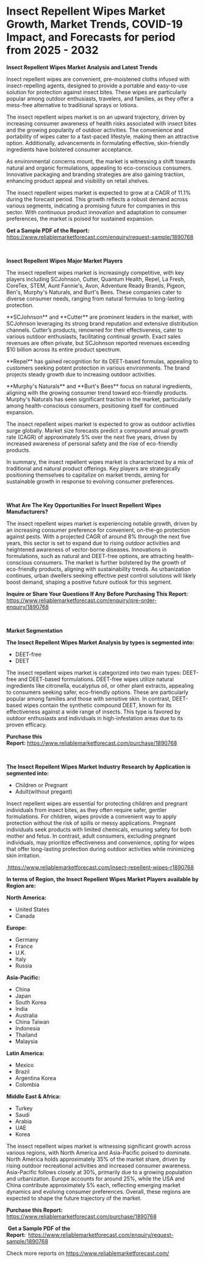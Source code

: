 <p><h1>Insect Repellent Wipes Market Growth, Market Trends, COVID-19 Impact, and Forecasts for period from 2025 - 2032</h1></p><p><strong>Insect Repellent Wipes Market Analysis and Latest Trends</strong></p>
<p><p>Insect repellent wipes are convenient, pre-moistened cloths infused with insect-repelling agents, designed to provide a portable and easy-to-use solution for protection against insect bites. These wipes are particularly popular among outdoor enthusiasts, travelers, and families, as they offer a mess-free alternative to traditional sprays or lotions.</p><p>The insect repellent wipes market is on an upward trajectory, driven by increasing consumer awareness of health risks associated with insect bites and the growing popularity of outdoor activities. The convenience and portability of wipes cater to a fast-paced lifestyle, making them an attractive option. Additionally, advancements in formulating effective, skin-friendly ingredients have bolstered consumer acceptance.</p><p>As environmental concerns mount, the market is witnessing a shift towards natural and organic formulations, appealing to eco-conscious consumers. Innovative packaging and branding strategies are also gaining traction, enhancing product appeal and visibility on retail shelves.</p><p>The insect repellent wipes market is expected to grow at a CAGR of 11.1% during the forecast period. This growth reflects a robust demand across various segments, indicating a promising future for companies in this sector. With continuous product innovation and adaptation to consumer preferences, the market is poised for sustained expansion.</p></p>
<p><strong>Get a Sample PDF of the Report:&nbsp;</strong> <a href="https://www.reliablemarketforecast.com/enquiry/request-sample/1890768?utm_campaign=2396&utm_medium=2&utm_source=Github&utm_content=ia&utm_term=09022025&utm_id=insect-repellent-wipes">https://www.reliablemarketforecast.com/enquiry/request-sample/1890768</a></p>
<p>&nbsp;</p>
<p><strong>Insect Repellent Wipes Major Market Players</strong></p>
<p><p>The insect repellent wipes market is increasingly competitive, with key players including SCJohnson, Cutter, Quantum Health, Repel, La Fresh, CoreTex, STEM, Aunt Fannie's, Avon, Adventure Ready Brands, Pigeon, Ben's, Murphy's Naturals, and Burt's Bees. These companies cater to diverse consumer needs, ranging from natural formulas to long-lasting protection.</p><p>**SCJohnson** and **Cutter** are prominent leaders in the market, with SCJohnson leveraging its strong brand reputation and extensive distribution channels. Cutter’s products, renowned for their effectiveness, cater to various outdoor enthusiasts, facilitating continual growth. Exact sales revenues are often private, but SCJohnson reported revenues exceeding $10 billion across its entire product spectrum.</p><p>**Repel** has gained recognition for its DEET-based formulas, appealing to customers seeking potent protection in various environments. The brand projects steady growth due to increasing outdoor activities.</p><p>**Murphy's Naturals** and **Burt's Bees** focus on natural ingredients, aligning with the growing consumer trend toward eco-friendly products. Murphy's Naturals has seen significant traction in the market, particularly among health-conscious consumers, positioning itself for continued expansion.</p><p>The insect repellent wipes market is expected to grow as outdoor activities surge globally. Market size forecasts predict a compound annual growth rate (CAGR) of approximately 5% over the next five years, driven by increased awareness of personal safety and the rise of eco-friendly products.</p><p>In summary, the insect repellent wipes market is characterized by a mix of traditional and natural product offerings. Key players are strategically positioning themselves to capitalize on market trends, aiming for sustainable growth in response to evolving consumer preferences.</p></p>
<p>&nbsp;</p>
<p><strong>What Are The Key Opportunities For Insect Repellent Wipes Manufacturers?</strong></p>
<p><p>The insect repellent wipes market is experiencing notable growth, driven by an increasing consumer preference for convenient, on-the-go protection against pests. With a projected CAGR of around 8% through the next five years, this sector is set to expand due to rising outdoor activities and heightened awareness of vector-borne diseases. Innovations in formulations, such as natural and DEET-free options, are attracting health-conscious consumers. The market is further bolstered by the growth of eco-friendly products, aligning with sustainability trends. As urbanization continues, urban dwellers seeking effective pest control solutions will likely boost demand, shaping a positive future outlook for this segment.</p></p>
<p><strong>Inquire or Share Your Questions If Any Before Purchasing This Report:</strong> <a href="https://www.reliablemarketforecast.com/enquiry/pre-order-enquiry/1890768?utm_campaign=2396&utm_medium=2&utm_source=Github&utm_content=ia&utm_term=09022025&utm_id=insect-repellent-wipes">https://www.reliablemarketforecast.com/enquiry/pre-order-enquiry/1890768</a></p>
<p>&nbsp;</p>
<p><strong>Market Segmentation</strong></p>
<p><strong>The Insect Repellent Wipes Market Analysis by types is segmented into:</strong></p>
<p><ul><li>DEET-free</li><li>DEET</li></ul></p>
<p><p>The insect repellent wipes market is categorized into two main types: DEET-free and DEET-based formulations. DEET-free wipes utilize natural ingredients like citronella, eucalyptus oil, or other plant extracts, appealing to consumers seeking safer, eco-friendly options. These are particularly popular among families and those with sensitive skin. In contrast, DEET-based wipes contain the synthetic compound DEET, known for its effectiveness against a wide range of insects. This type is favored by outdoor enthusiasts and individuals in high-infestation areas due to its proven efficacy.</p></p>
<p><strong>Purchase this Report:&nbsp;</strong><a href="https://www.reliablemarketforecast.com/purchase/1890768?utm_campaign=2396&utm_medium=2&utm_source=Github&utm_content=ia&utm_term=09022025&utm_id=insect-repellent-wipes">https://www.reliablemarketforecast.com/purchase/1890768</a></p>
<p>&nbsp;</p>
<p><strong>The Insect Repellent Wipes Market Industry Research by Application is segmented into:</strong></p>
<p><ul><li>Children or Pregnant</li><li>Adult(without pregant)</li></ul></p>
<p><p>Insect repellent wipes are essential for protecting children and pregnant individuals from insect bites, as they often require safer, gentler formulations. For children, wipes provide a convenient way to apply protection without the risk of spills or messy applications. Pregnant individuals seek products with limited chemicals, ensuring safety for both mother and fetus. In contrast, adult consumers, excluding pregnant individuals, may prioritize effectiveness and convenience, opting for wipes that offer long-lasting protection during outdoor activities while minimizing skin irritation.</p></p>
<p><a href="https://www.reliablemarketforecast.com/insect-repellent-wipes-r1890768?utm_campaign=2396&utm_medium=2&utm_source=Github&utm_content=ia&utm_term=09022025&utm_id=insect-repellent-wipes">&nbsp;https://www.reliablemarketforecast.com/insect-repellent-wipes-r1890768</a></p>
<p><strong>In terms of Region, the Insect Repellent Wipes Market Players available by Region are:</strong></p>
<p>
    <p> <strong> North America: </strong>
        <ul>
            <li>United States</li>
            <li>Canada</li>
        </ul>
        </p> 
    <p> <strong> Europe: </strong>
        <ul>
            <li>Germany</li>
            <li>France</li>
            <li>U.K.</li>
            <li>Italy</li>
            <li>Russia</li>
        </ul>
        </p> 
    <p> <strong> Asia-Pacific: </strong>
        <ul>
            <li>China</li>
            <li>Japan</li>
            <li>South Korea</li>
            <li>India</li>
            <li>Australia</li>
            <li>China Taiwan</li>
            <li>Indonesia</li>
            <li>Thailand</li>
            <li>Malaysia</li>
        </ul>
        </p> 
    <p> <strong> Latin America: </strong>
        <ul>
            <li>Mexico</li>
            <li>Brazil</li>
            <li>Argentina Korea</li>
            <li>Colombia</li>
        </ul>
        </p> 
    <p> <strong> Middle East & Africa: </strong>
        <ul>
            <li>Turkey</li>
            <li>Saudi</li>
            <li>Arabia</li>
            <li>UAE</li>
            <li>Korea</li>
        </ul>
    </p>
    </p>
<p><p>The insect repellent wipes market is witnessing significant growth across various regions, with North America and Asia-Pacific poised to dominate. North America holds approximately 35% of the market share, driven by rising outdoor recreational activities and increased consumer awareness. Asia-Pacific follows closely at 30%, primarily due to a growing population and urbanization. Europe accounts for around 25%, while the USA and China contribute approximately 5% each, reflecting emerging market dynamics and evolving consumer preferences. Overall, these regions are expected to shape the future trajectory of the market.</p></p>
<p><strong>Purchase this Report: </strong><a href="https://www.reliablemarketforecast.com/purchase/1890768?utm_campaign=2396&utm_medium=2&utm_source=Github&utm_content=ia&utm_term=09022025&utm_id=insect-repellent-wipes">https://www.reliablemarketforecast.com/purchase/1890768</a></p>
<p>&nbsp;<strong>Get a Sample PDF of the Report:&nbsp;&nbsp;</strong><a href="https://www.reliablemarketforecast.com/enquiry/request-sample/1890768?utm_campaign=2396&utm_medium=2&utm_source=Github&utm_content=ia&utm_term=09022025&utm_id=insect-repellent-wipes">https://www.reliablemarketforecast.com/enquiry/request-sample/1890768</a></p>
<p><strong></strong></p>
<p>Check more reports on <a href="https://www.reliablemarketforecast.com/?utm_campaign=2396&utm_medium=2&utm_source=Github&utm_content=ia&utm_term=09022025&utm_id=insect-repellent-wipes">https://www.reliablemarketforecast.com/</a></p>